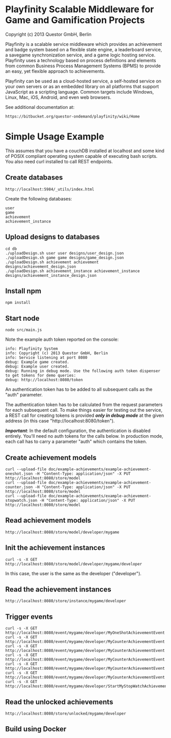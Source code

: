 # Playfinity Scalable Middleware for Game and Gamification Projects

Copyright (c) 2013 Questor GmbH, Berlin

Playfinity is a scalable service middleware which provides an achievement and badge system based on a flexible state engine, a leaderboard service, a savegame synchronization service, and a game logic hosting service. Playfinity uses a technology based on process definitions and elements from common Business Process Management Systems (BPMS) to provide an easy, yet flexible approach to achievements.

Playfinity can be used as a cloud-hosted service, a self-hosted service on your own servers or as an embedded library on all platforms that support JavaScript as a scripting language. Common targets include Windows, Linux, Mac, iOS, Android, and even web browsers.

See additional documentation at:

    https://bitbucket.org/questor-ondemand/playfinity/wiki/Home

# Simple Usage Example

This assumes that you have a couchDB installed at localhost and some kind of POSIX compliant operating
system capable of executing bash scripts. You also need curl installed to call REST endpoints.

## Create databases

    http://localhost:5984/_utils/index.html

Create the following databases:

    user
    game
    achievement
    achievement_instance

## Upload designs to databases

    cd db
    ./uploadDesign.sh user user designs/user_design.json
    ./uploadDesign.sh game game designs/game_design.json
    ./uploadDesign.sh achievement achievement designs/achievement_design.json
    ./uploadDesign.sh achievement_instance achievement_instance designs/achievement_instance_design.json

## Install npm

    npm install

## Start node

    node src/main.js

Note the example auth token reported on the console:

    info: Playfinity System
    info: Copyright (c) 2013 Questor GmbH, Berlin
    info: Service listening at port 8080
    debug: Example game created.
    debug: Example user created.
    debug: Running in debug mode. Use the following auth token dispenser to get tokens for demo queries:
    debug: http://localhost:8080/token

An authentication token has to be added to all subsequent calls as the "auth" parameter.

The authentication token has to be calculated from the request parameters for each subsequent call.
To make things easier for testing out the service, a REST call for creating tokens is provided ***only in debug
mode*** at the given address (in this case "http://localhost:8080/token").

***Important***: In the default configuration, the authentication is disabled entirely. You'll need no auth tokens for
the calls below. In production mode, each call has to carry a parameter "auth" which contains the token.

## Create achievement models

    curl --upload-file doc/example-achievements/example-achievement-oneshot.json -H "Content-Type: application/json" -X PUT http://localhost:8080/store/model
    curl --upload-file doc/example-achievements/example-achievement-counter.json -H "Content-Type: application/json" -X PUT http://localhost:8080/store/model
    curl --upload-file doc/example-achievements/example-achievement-stopwatch.json -H "Content-Type: application/json" -X PUT http://localhost:8080/store/model

## Read achievement models

    http://localhost:8080/store/model/developer/mygame

## Init the achievement instances

    curl -s -X GET http://localhost:8080/store/model/developer/mygame/developer

In this case, the user is the same as the developer ("developer").

## Read the achievement instances

    http://localhost:8080/store/instance/mygame/developer

## Trigger events

    curl -s -X GET http://localhost:8080/event/mygame/developer/MyOneShotAchievementEvent
    curl -s -X GET http://localhost:8080/event/mygame/developer/MyCounterAchievementEvent
    curl -s -X GET http://localhost:8080/event/mygame/developer/MyCounterAchievementEvent
    curl -s -X GET http://localhost:8080/event/mygame/developer/MyCounterAchievementEvent
    curl -s -X GET http://localhost:8080/event/mygame/developer/MyCounterAchievementEvent
    curl -s -X GET http://localhost:8080/event/mygame/developer/MyCounterAchievementEvent
    curl -s -X GET http://localhost:8080/event/mygame/developer/StartMyStopWatchAchievementEvent

## Read the unlocked achievements

    http://localhost:8080/store/unlocked/mygame/developer

## Build using Docker

